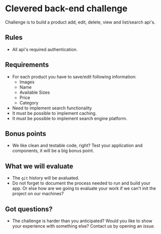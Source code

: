 # Clevered back-end challenge

Challenge is to build a product add, edit, delete, view and list/search api's.

## Rules

- All api's required authentication.


## Requirements

- For each product you have to save/edit following information:
    - Images
    - Name
    - Available Sizes
    - Price
    - Category 
- Need to implement search functionality
- It must be possible to implement caching.
- It must be possible to implement search engine platform.

## Bonus points

- We like clean and testable code, right? Test your application and components, it will be a big bonus point.

## What we will evaluate

- The `git` history will be avaluated.
- Do not forget to document the process needed to run and build your app. Or else how are we going to evaluate your work if we can't init the project on our machines?

## Got questions?

- The challenge is harder than you anticipated? Would you like to show your experience with something else? Contact us by opening an _issue_.
